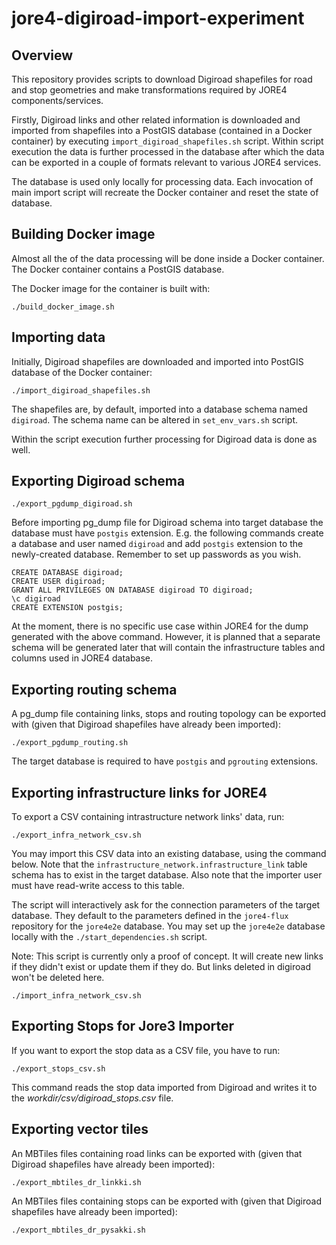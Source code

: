 # jore4-digiroad-import-experiment

## Overview

This repository provides scripts to download Digiroad shapefiles for road and
stop geometries and make transformations required by JORE4 components/services.

Firstly, Digiroad links and other related information is downloaded and imported
from shapefiles into a PostGIS database (contained in a Docker container) by
executing `import_digiroad_shapefiles.sh` script. Within script execution the
data is further processed in the database after which the data can be exported
in a couple of formats relevant to various JORE4 services.

The database is used only locally for processing data. Each invocation of main
import script will recreate the Docker container and reset the state of
database.

## Building Docker image

Almost all the of the data processing will be done inside a Docker container.
The Docker container contains a PostGIS database.

The Docker image for the container is built with:

```
./build_docker_image.sh
```

## Importing data

Initially, Digiroad shapefiles are downloaded and imported into PostGIS database
of the Docker container:

```
./import_digiroad_shapefiles.sh
```

The shapefiles are, by default, imported into a database schema named `digiroad`.
The schema name can be altered in `set_env_vars.sh` script.

Within the script execution further processing for Digiroad data is done as well.

## Exporting Digiroad schema

```
./export_pgdump_digiroad.sh
```

Before importing pg_dump file for Digiroad schema into target database the
database must have `postgis` extension. E.g. the following commands create
a database and user named `digiroad` and add `postgis` extension to the
newly-created database. Remember to set up passwords as you wish.

```
CREATE DATABASE digiroad;
CREATE USER digiroad;
GRANT ALL PRIVILEGES ON DATABASE digiroad TO digiroad;
\c digiroad
CREATE EXTENSION postgis;
```

At the moment, there is no specific use case within JORE4 for the dump generated
with the above command. However, it is planned that a separate schema will be
generated later that will contain the infrastructure tables and columns used in
JORE4 database.

## Exporting routing schema

A pg_dump file containing links, stops and routing topology can be exported with
(given that Digiroad shapefiles have already been imported):

```
./export_pgdump_routing.sh
```

The target database is required to have `postgis` and `pgrouting` extensions.

## Exporting infrastructure links for JORE4

To export a CSV containing intrastructure network links' data, run:

```
./export_infra_network_csv.sh
```

You may import this CSV data into an existing database, using the command below.
Note that the `infrastructure_network.infrastructure_link` table schema has to
exist in the target database. Also note that the importer user must have
read-write access to this table.

The script will interactively ask for the connection parameters of the target
database. They default to the parameters defined in the `jore4-flux` repository
for the `jore4e2e` database. You may set up the `jore4e2e` database locally with
the `./start_dependencies.sh` script.

Note: This script is currently only a proof of concept. It will create new links
if they didn't exist or update them if they do. But links deleted in digiroad
won't be deleted here.

```
./import_infra_network_csv.sh
```

## Exporting Stops for Jore3 Importer

If you want to export the stop data as a CSV file, you have to run:

```
./export_stops_csv.sh

```

This command reads the stop data imported from Digiroad and writes it to the _workdir/csv/digiroad_stops.csv_ file.


## Exporting vector tiles

An MBTiles files containing road links can be exported with (given that Digiroad
shapefiles have already been imported):

```
./export_mbtiles_dr_linkki.sh
```

An MBTiles files containing stops can be exported with (given that Digiroad
shapefiles have already been imported):

```
./export_mbtiles_dr_pysakki.sh
```
